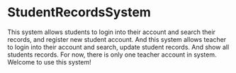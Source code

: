 # StudentRecordsSystem
This system allows students to login into their account and search their records, and register new student account.
And this system allows teacher to login into their account and search, update student records. And show all students records. 
For now, there is only one teacher account in system.
Welcome to use this system!
